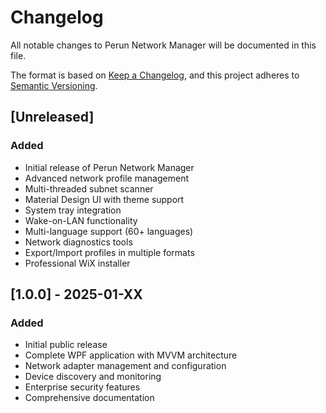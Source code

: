 # Changelog

All notable changes to Perun Network Manager will be documented in this file.

The format is based on [Keep a Changelog](https://keepachangelog.com/en/1.0.0/),
and this project adheres to [Semantic Versioning](https://semver.org/spec/v2.0.0.html).

## [Unreleased]

### Added
- Initial release of Perun Network Manager
- Advanced network profile management
- Multi-threaded subnet scanner
- Material Design UI with theme support
- System tray integration
- Wake-on-LAN functionality
- Multi-language support (60+ languages)
- Network diagnostics tools
- Export/Import profiles in multiple formats
- Professional WiX installer

## [1.0.0] - 2025-01-XX

### Added
- Initial public release
- Complete WPF application with MVVM architecture
- Network adapter management and configuration
- Device discovery and monitoring
- Enterprise security features
- Comprehensive documentation
